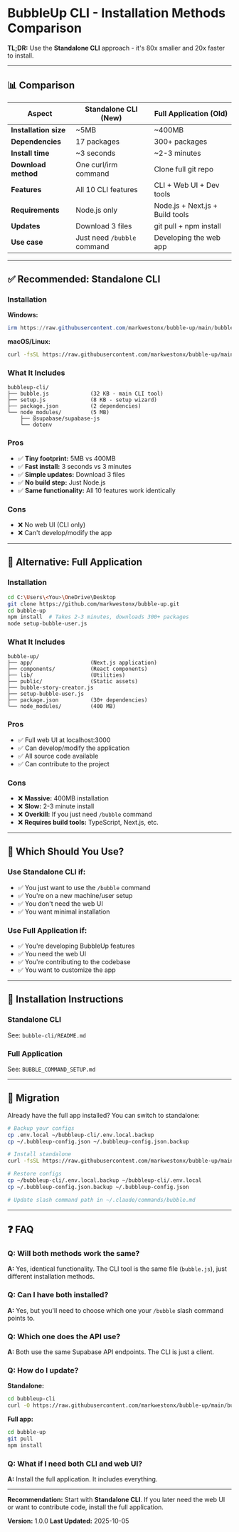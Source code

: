 # BubbleUp CLI - Installation Methods Comparison

**TL;DR:** Use the **Standalone CLI** approach - it's 80x smaller and 20x faster to install.

---

## 📊 Comparison

| Aspect | Standalone CLI (New) | Full Application (Old) |
|--------|---------------------|------------------------|
| **Installation size** | ~5MB | ~400MB |
| **Dependencies** | 17 packages | 300+ packages |
| **Install time** | ~3 seconds | ~2-3 minutes |
| **Download method** | One curl/irm command | Clone full git repo |
| **Features** | All 10 CLI features | CLI + Web UI + Dev tools |
| **Requirements** | Node.js only | Node.js + Next.js + Build tools |
| **Updates** | Download 3 files | git pull + npm install |
| **Use case** | Just need `/bubble` command | Developing the web app |

---

## ✅ Recommended: Standalone CLI

### Installation

**Windows:**
```powershell
irm https://raw.githubusercontent.com/markwestonx/bubble-up/main/bubble-cli/install.ps1 | iex
```

**macOS/Linux:**
```bash
curl -fsSL https://raw.githubusercontent.com/markwestonx/bubble-up/main/bubble-cli/install.sh | bash
```

### What It Includes

```
bubbleup-cli/
├── bubble.js             (32 KB - main CLI tool)
├── setup.js              (8 KB - setup wizard)
├── package.json          (2 dependencies)
└── node_modules/         (5 MB)
    ├── @supabase/supabase-js
    └── dotenv
```

### Pros
- ✅ **Tiny footprint:** 5MB vs 400MB
- ✅ **Fast install:** 3 seconds vs 3 minutes
- ✅ **Simple updates:** Download 3 files
- ✅ **No build step:** Just Node.js
- ✅ **Same functionality:** All 10 features work identically

### Cons
- ❌ No web UI (CLI only)
- ❌ Can't develop/modify the app

---

## 🔧 Alternative: Full Application

### Installation

```bash
cd C:\Users\<You>\OneDrive\Desktop
git clone https://github.com/markwestonx/bubble-up.git
cd bubble-up
npm install  # Takes 2-3 minutes, downloads 300+ packages
node setup-bubble-user.js
```

### What It Includes

```
bubble-up/
├── app/                  (Next.js application)
├── components/           (React components)
├── lib/                  (Utilities)
├── public/               (Static assets)
├── bubble-story-creator.js
├── setup-bubble-user.js
├── package.json          (30+ dependencies)
└── node_modules/         (400 MB)
```

### Pros
- ✅ Full web UI at localhost:3000
- ✅ Can develop/modify the application
- ✅ All source code available
- ✅ Can contribute to the project

### Cons
- ❌ **Massive:** 400MB installation
- ❌ **Slow:** 2-3 minute install
- ❌ **Overkill:** If you just need `/bubble` command
- ❌ **Requires build tools:** TypeScript, Next.js, etc.

---

## 🎯 Which Should You Use?

### Use **Standalone CLI** if:
- ✅ You just want to use the `/bubble` command
- ✅ You're on a new machine/user setup
- ✅ You don't need the web UI
- ✅ You want minimal installation

### Use **Full Application** if:
- ✅ You're developing BubbleUp features
- ✅ You need the web UI
- ✅ You're contributing to the codebase
- ✅ You want to customize the app

---

## 📝 Installation Instructions

### Standalone CLI
See: `bubble-cli/README.md`

### Full Application
See: `BUBBLE_COMMAND_SETUP.md`

---

## 🔄 Migration

Already have the full app installed? You can switch to standalone:

```bash
# Backup your configs
cp .env.local ~/bubbleup-cli/.env.local.backup
cp ~/.bubbleup-config.json ~/.bubbleup-config.json.backup

# Install standalone
curl -fsSL https://raw.githubusercontent.com/markwestonx/bubble-up/main/bubble-cli/install.sh | bash

# Restore configs
cp ~/bubbleup-cli/.env.local.backup ~/bubbleup-cli/.env.local
cp ~/.bubbleup-config.json.backup ~/.bubbleup-config.json

# Update slash command path in ~/.claude/commands/bubble.md
```

---

## ❓ FAQ

### Q: Will both methods work the same?
**A:** Yes, identical functionality. The CLI tool is the same file (`bubble.js`), just different installation methods.

### Q: Can I have both installed?
**A:** Yes, but you'll need to choose which one your `/bubble` slash command points to.

### Q: Which one does the API use?
**A:** Both use the same Supabase API endpoints. The CLI is just a client.

### Q: How do I update?
**Standalone:**
```bash
cd bubbleup-cli
curl -O https://raw.githubusercontent.com/markwestonx/bubble-up/main/bubble-cli/bubble.js
```

**Full app:**
```bash
cd bubble-up
git pull
npm install
```

### Q: What if I need both CLI and web UI?
**A:** Install the full application. It includes everything.

---

**Recommendation:** Start with **Standalone CLI**. If you later need the web UI or want to contribute code, install the full application.

**Version:** 1.0.0
**Last Updated:** 2025-10-05
